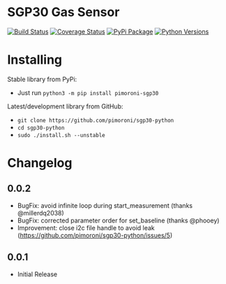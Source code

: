 # SGP30 Gas Sensor

[![Build Status](https://shields.io/github/workflow/status/pimoroni/sgp30-python/Python%20Tests.svg)](https://github.com/pimoroni/sgp30-python/actions/workflows/test.yml)
[![Coverage Status](https://coveralls.io/repos/github/pimoroni/sgp30-python/badge.svg?branch=master)](https://coveralls.io/github/pimoroni/sgp30-python?branch=master)
[![PyPi Package](https://img.shields.io/pypi/v/pimoroni-sgp30.svg)](https://pypi.python.org/pypi/pimoroni-sgp30)
[![Python Versions](https://img.shields.io/pypi/pyversions/pimoroni-sgp30.svg)](https://pypi.python.org/pypi/pimoroni-sgp30)

# Installing

Stable library from PyPi:

* Just run `python3 -m pip install pimoroni-sgp30`

Latest/development library from GitHub:

* `git clone https://github.com/pimoroni/sgp30-python`
* `cd sgp30-python`
* `sudo ./install.sh --unstable`


# Changelog
0.0.2
-----

* BugFix: avoid infinite loop during start_measurement (thanks @millerdq2038)
* BugFix: corrected parameter order for set_baseline (thanks @phooey)
* Improvement: close i2c file handle to avoid leak (https://github.com/pimoroni/sgp30-python/issues/5)

0.0.1
-----

* Initial Release
